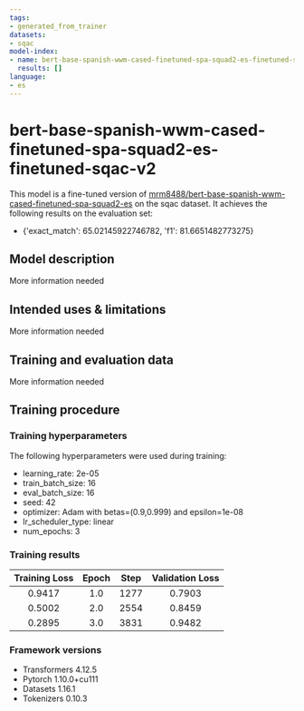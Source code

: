 ```yaml
---
tags:
- generated_from_trainer
datasets:
- sqac
model-index:
- name: bert-base-spanish-wwm-cased-finetuned-spa-squad2-es-finetuned-sqac-v2
  results: []
language:
- es
---
```


<!-- This model card has been generated automatically according to the information the Trainer had access to. You
should probably proofread and complete it, then remove this comment. -->

# bert-base-spanish-wwm-cased-finetuned-spa-squad2-es-finetuned-sqac-v2

This model is a fine-tuned version of [mrm8488/bert-base-spanish-wwm-cased-finetuned-spa-squad2-es](https://huggingface.co/mrm8488/bert-base-spanish-wwm-cased-finetuned-spa-squad2-es) on the sqac dataset.
It achieves the following results on the evaluation set:
- {'exact_match': 65.02145922746782, 'f1': 81.6651482773275}

## Model description

More information needed

## Intended uses & limitations

More information needed

## Training and evaluation data

More information needed

## Training procedure

### Training hyperparameters

The following hyperparameters were used during training:
- learning_rate: 2e-05
- train_batch_size: 16
- eval_batch_size: 16
- seed: 42
- optimizer: Adam with betas=(0.9,0.999) and epsilon=1e-08
- lr_scheduler_type: linear
- num_epochs: 3

### Training results

| Training Loss | Epoch | Step | Validation Loss |
|:-------------:|:-----:|:----:|:---------------:|
| 0.9417        | 1.0   | 1277 | 0.7903          |
| 0.5002        | 2.0   | 2554 | 0.8459          |
| 0.2895        | 3.0   | 3831 | 0.9482          |


### Framework versions

- Transformers 4.12.5
- Pytorch 1.10.0+cu111
- Datasets 1.16.1
- Tokenizers 0.10.3

